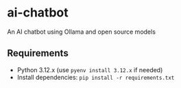 # ai-chatbot
An AI chatbot using Ollama and open source models

## Requirements

- Python 3.12.x (use `pyenv install 3.12.x` if needed)
- Install dependencies: `pip install -r requirements.txt`
